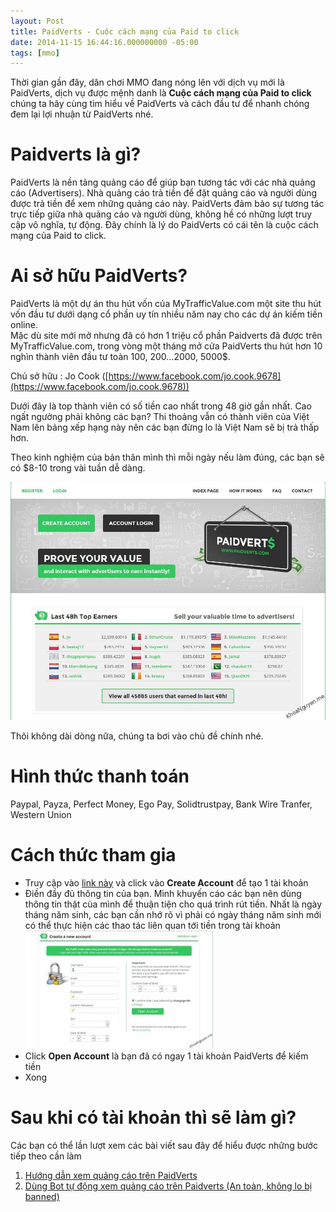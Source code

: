 ```yaml
---
layout: Post
title: PaidVerts - Cuộc cách mạng của Paid to click
date: 2014-11-15 16:44:16.000000000 -05:00
tags: [mmo]
---
```


Thời gian gần đây, dân chơi MMO đang nóng lên với dịch vụ mới là PaidVerts, dịch vụ được mệnh danh là **Cuộc cách mạng của Paid to click** chúng ta hãy cùng tìm hiểu về PaidVerts và cách đầu tư để nhanh chóng đem lại lợi nhuận từ PaidVerts nhé.

# Paidverts là gì?

PaidVerts là nền tảng quảng cáo để giúp bạn tương tác với các nhà quảng cáo (Advertisers). Nhà quảng cáo trả tiền để đặt quảng cáo và người dùng được trả tiền để xem những quảng cáo này. PaidVerts đảm bảo sự tương tác trực tiếp giữa nhà quảng cáo và người dùng, không hề có những lượt truy cập vô nghĩa, tự động. Đây chính là lý do PaidVerts có cái tên là cuộc cách mạng của Paid to click.

# Ai sở hữu PaidVerts?

PaidVerts là một dự án thu hút vốn của MyTrafficValue.com một site thu hút vốn đầu tư dưới dạng cổ phần uy tín nhiều năm nay cho các dự án kiếm tiền online.  
 Mặc dù site mới mở nhưng đã có hơn 1 triệu cổ phần Paidverts đã được trên MyTrafficValue.com, trong vòng một tháng mở cửa PaidVerts thu hút hơn 10 nghìn thành viên đầu tư toàn 100, 200…2000, 5000$.

Chủ sở hữu : Jo Cook ([https://www.facebook.com/jo.cook.9678](https://www.facebook.com/jo.cook.9678))

Dưới đây là top thành viên có số tiền cao nhất trong 48 giờ gần nhất. Cao ngất ngưởng phải không các bạn? Thi thoảng vẫn có thành viên của Việt Nam lên bảng xếp hạng này nên các bạn đừng lo là Việt Nam sẽ bị trả thấp hơn.

Theo kinh nghiệm của bản thân mình thì mỗi ngày nếu làm đúng, các bạn sẽ có $8-10 trong vài tuần dễ dàng.

![paidverts](/images/2015/01/paidverts_ecasxo.jpg)

Thôi không dài dòng nữa, chúng ta bơi vào chủ đề chính nhé.

# Hình thức thanh toán

Paypal, Payza, Perfect Money, Ego Pay, Solidtrustpay, Bank Wire Tranfer, Western Union

# Cách thức tham gia

- Truy cập vào [link này](http://khoanguyen.me/link/paidverts "Đăng kí PaidVerts") và click vào **Create Account** để tạo 1 tài khoản
- Điền đầy đủ thông tin của bạn. Mình khuyến cáo các bạn nên dùng thông tin thật cùa mình để thuận tiện cho quá trình rút tiền. Nhất là ngày tháng năm sinh, các bạn cần nhớ rõ vì phải có ngày tháng năm sinh mới có thể thực hiện các thao tác liên quan tới tiền trong tài khoản
![paidverts create account](/images/2015/01/paidverts-create-account_j4cwvk.jpg)
- Click **Open Account** là bạn đã có ngay 1 tài khoản PaidVerts để kiếm tiền
- Xong

# Sau khi có tài khoản thì sẽ làm gì?

Các bạn có thể lần lượt xem các bài viết sau đây để hiểu được những bước tiếp theo cần làm

1. [Hướng dẫn xem quảng cáo trên PaidVerts](/paidverts-ptc/ "PaidVerts – Kiếm từ $1-10/ngày")
2. [Dùng Bot tự động xem quảng cáo trên Paidverts (An toàn, không lo bị banned)](/bot-multitools-paidverts-btcclicks-probux-v3/ "[BOT] MultiTools Paidverts & BTCClicks & ProBux v3")

